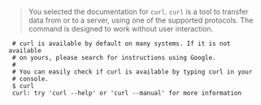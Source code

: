 <blockquote class="lang-specific shell">
<p>You selected the documentation for <code class="prettyprint">curl</code>. <code class="prettyprint">curl</code> is a tool to transfer
data from or to a server, using one of the supported protocols. The command
is designed to work without user interaction.</p>
</blockquote>

>
```shell
 # curl is available by default on many systems. If it is not available
 # on yours, please search for instructions using Google.
 #
 # You can easily check if curl is available by typing curl in your
 # console.
 $ curl
 curl: try 'curl --help' or 'curl --manual' for more information
```